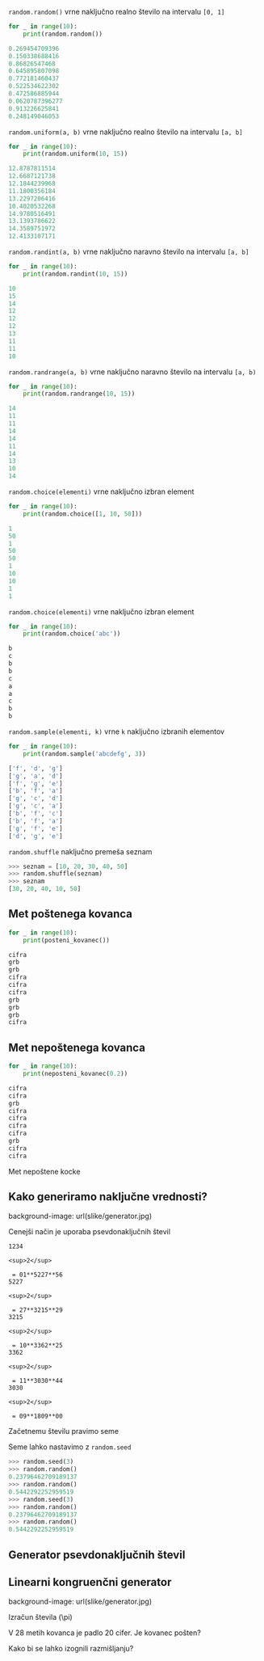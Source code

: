 `random.random()` vrne naključno realno število na intervalu `[0, 1]`

```python
for _ in range(10):
    print(random.random())
```

```python
0.269454709396
0.150338688416
0.86826547468
0.645895807098
0.772181460437
0.522534622302
0.472586885944
0.0620787396277
0.913226625841
0.248149046053
```

`random.uniform(a, b)` vrne naključno realno število na intervalu `[a, b]`

```python
for _ in range(10):
    print(random.uniform(10, 15))
```

```python
12.8787811514
12.6687121738
12.1844239968
11.1800356184
13.2297206416
10.4020532268
14.9780516491
13.1393786622
14.3589751972
12.4133107171
```

`random.randint(a, b)` vrne naključno naravno število na intervalu `[a, b]`

```python
for _ in range(10):
    print(random.randint(10, 15))
```

```python
10
15
14
12
12
12
13
11
11
10
```

`random.randrange(a, b)` vrne naključno naravno število na intervalu `[a, b)`

```python
for _ in range(10):
    print(random.randrange(10, 15))
```

```python
14
11
11
14
14
11
14
13
10
14
```

`random.choice(elementi)` vrne naključno izbran element

```python
for _ in range(10):
    print(random.choice([1, 10, 50]))
```

```python
1
50
1
50
50
1
10
10
1
1
```

`random.choice(elementi)` vrne naključno izbran element

```python
for _ in range(10):
    print(random.choice('abc'))
```

```python
b
c
b
b
c
a
a
c
b
b
```

`random.sample(elementi, k)` vrne `k` naključno izbranih elementov

```python
for _ in range(10):
    print(random.sample('abcdefg', 3))
```

```python
['f', 'd', 'g']
['g', 'a', 'd']
['f', 'g', 'e']
['b', 'f', 'a']
['g', 'c', 'd']
['g', 'c', 'a']
['b', 'f', 'c']
['b', 'f', 'a']
['g', 'f', 'e']
['d', 'g', 'e']
```

`random.shuffle` naključno premeša seznam

```python
>>> seznam = [10, 20, 30, 40, 50]
>>> random.shuffle(seznam)
>>> seznam
[30, 20, 40, 10, 50]
```

## Met poštenega kovanca

```python
for _ in range(10):
    print(posteni_kovanec())
```

```python
cifra
grb
grb
cifra
cifra
cifra
grb
grb
grb
cifra
```

## Met nepoštenega kovanca

```python
for _ in range(10):
    print(neposteni_kovanec(0.2))
```

```python
cifra
cifra
grb
cifra
cifra
cifra
cifra
grb
cifra
cifra
```

Met nepoštene kocke

## Kako generiramo naključne vrednosti?

background-image: url(slike/generator.jpg)

Cenejši način je uporaba psevdonaključnih števil

```
1234

<sup>2</sup>

 = 01**5227**56
5227

<sup>2</sup>

 = 27**3215**29
3215

<sup>2</sup>

 = 10**3362**25
3362

<sup>2</sup>

 = 11**3030**44
3030

<sup>2</sup>

 = 09**1809**00
```

Začetnemu številu pravimo seme

Seme lahko nastavimo z `random.seed`

```python
>>> random.seed(3)
>>> random.random()
0.23796462709189137
>>> random.random()
0.5442292252959519
>>> random.seed(3)
>>> random.random()
0.23796462709189137
>>> random.random()
0.5442292252959519
```

## Generator psevdonaključnih števil

## Linearni kongruenčni generator

background-image: url(slike/generator.jpg)

Izračun števila (\pi)

V 28 metih kovanca je padlo 20 cifer. Je kovanec pošten?

Kako bi se lahko izognili razmišljanju?
